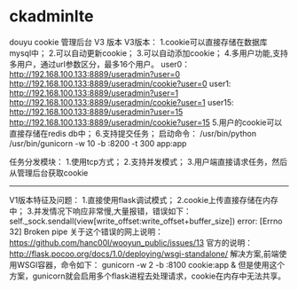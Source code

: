 # ckadminlte
douyu cookie 管理后台 V3 版本
V3版本：
1.cookie可以直接存储在数据库mysql中；
2.可以自动更新cookie；
3.可以自动添加cookie；
4.多用户功能,支持多用户，通过url参数区分，最多16个用户。 
user0： http://192.168.100.133:8889/useradmin?user=0 http://192.168.100.133:8889/useradmin/cookie?user=0
user1:  http://192.168.100.133:8889/useradmin?user=1 http://192.168.100.133:8889/useradmin/cookie?user=1
user15: http://192.168.100.133:8889/useradmin?user=15 http://192.168.100.133:8889/useradmin/cookie?user=15
5.用户的cookie可以直接存储在redis db中；
6.支持提交任务；
启动命令：
/usr/bin/python /usr/bin/gunicorn -w 10 -b :8200 -t 300 app:app

任务分发模块：
1.使用tcp方式；
2.支持并发模式；
3.用户端直接请求任务，然后从管理后台获取cookie

---------------------------------------------------------------------------------
V1版本特征及问题：
1.直接使用flask调试模式；
2.cookie上传直接存储在内存中；
3.并发情况下响应非常慢,大量报错，错误如下：
    self._sock.sendall(view[write_offset:write_offset+buffer_size])
error: [Errno 32] Broken pipe
关于这个错误的网上说明：https://github.com/hanc00l/wooyun_public/issues/13
官方的说明：http://flask.pocoo.org/docs/1.0/deploying/wsgi-standalone/
解决方案,前端使用WSGI容器，命令如下：
gunicorn -w 2 -b :8100  cookie:app  &
但是使用这个方案，gunicorn就会启用多个flask进程去处理请求，cookie在内存中无法共享。
